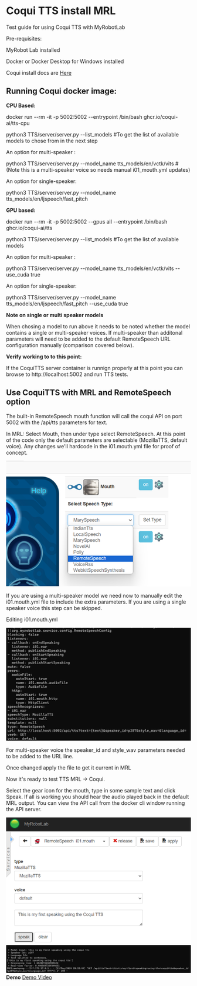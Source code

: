 <!DOCTYPE html>
<html>
<head>
</head>
<body>

<h1>Coqui TTS install MRL</h1>
<p>Test guide for using Coqui TTS with MyRobotLab</p>

<p>Pre-requisites:</p>
<p>MyRobot Lab installed</p>
<p>Docker or Docker Desktop for Windows installed</p>
<p><p>

Coqui install docs are <a href="https://docs.coqui.ai/en/latest/docker_images.html#start-a-server">Here</a>

<h2>Running Coqui docker image:</h2>

<b>CPU Based:</b>

<p>docker run --rm -it -p 5002:5002 --entrypoint /bin/bash ghcr.io/coqui-ai/tts-cpu</p>

<p>python3 TTS/server/server.py --list_models #To get the list of available models to chose from in the next step</p>

<p>An option for multi-speaker :  </p>
<p>python3 TTS/server/server.py --model_name tts_models/en/vctk/vits   #(Note this is a multi-speaker voice so needs manual i01_mouth.yml updates)</p>
<p></p>
<p>An option for single-speaker: </p>
<p>python3 TTS/server/server.py --model_name tts_models/en/ljspeech/fast_pitch</p>


<b>GPU based:</b>

<p>docker run --rm -it -p 5002:5002 --gpus all --entrypoint /bin/bash ghcr.io/coqui-ai/tts</p>
<p>python3 TTS/server/server.py --list_models #To get the list of available models</p>
<p></p>
<p>An option for multi-speaker :  </p>
<p>python3 TTS/server/server.py --model_name tts_models/en/vctk/vits --use_cuda true</p>
<p>An option for single-speaker: </p>
<p>python3 TTS/server/server.py --model_name tts_models/en/ljspeech/fast_pitch --use_cuda true</p>

<b> Note on single or multi speaker models </b>
<p>When chosing a model to run above it needs to be noted whether the model contains a single or multi-speaker voices.  If multi-speaker than additonal parameters will need to be added to the default RemoteSpeech URL configuration manually (comparison covered below).</p>

<b>Verify working to to this point:</b>
<p>If the CoquiTTS server container is runnign properly at this point you can browse to http://localhost:5002 and run TTS tests. </p>
<p></p>

<h2>Use CoquiTTS with MRL and RemoteSpeech option</h2>
<p>The built-in RemoteSpeech mouth function will call the coqui API on port 5002 with the /api/tts parameters for text. 

<p>In MRL: Select Mouth, then under type select RemoteSpeech.  At this point of the code only the default parameters are selectable (MozillaTTS, default voice).  Any changes we'll hardcode in the i01.mouth.yml file for proof of concept. </p>
<img src="images/select-remotespeech.png">
<p></p>
<p>If you are using a multi-speaker model we need now to manually edit the i01.mouth.yml file to include the extra parameters. If you are using a single speaker voice this step can be skipped.</p>
<p>Editing i01.mouth.yml<p>
<img src="images/i01-mouth.png"><p></p>
<p>For multi-speaker voice the speaker_id and style_wav parameters needed to be added to the URL line.</p>  
<p>Once changed apply the file to get it current in MRL</p>
<p>Now it's ready to test TTS MRL -> Coqui.</p>
<p>Select the gear icon for the mouth, type in some sample text and click Speak.  If all is working you should hear the audio played back in the default MRL output.  You can view the API call from the docker cli window running the API server. </p>
<img src="images/speak-mrl.png"><img src="images/speak-docker.png">
<b>Demo</b>
<a href="images/demo.mkv">Demo Video</a>
</body>
</html>


